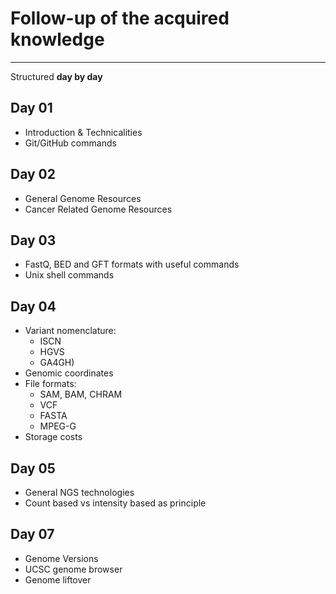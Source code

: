 # Follow-up of the acquired knowledge 

-----

Structured **day by day** 

## Day 01 
- Introduction & Technicalities
- Git/GitHub commands 

## Day 02 
- General Genome Resources
- Cancer Related Genome Resources

## Day 03
- FastQ, BED and GFT formats with useful commands 
- Unix shell commands 

## Day 04
- Variant nomenclature:
  * ISCN
  * HGVS
  * GA4GH)
- Genomic coordinates 
- File formats:
  * SAM, BAM, CHRAM
  * VCF 
  * FASTA
  * MPEG-G
- Storage costs 

## Day 05
- General NGS technologies 
- Count based vs intensity based as principle 

## Day 07 
- Genome Versions
- UCSC genome browser
- Genome liftover

